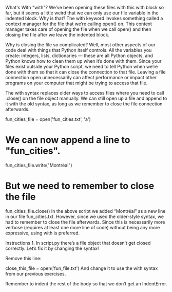 What's With "with"?
We’ve been opening these files with this with block so far, but it seems a little weird that we can only use our file variable in the indented block. Why is that? The with keyword invokes something called a context manager for the file that we’re calling open() on. This context manager takes care of opening the file when we call open() and then closing the file after we leave the indented block.

Why is closing the file so complicated? Well, most other aspects of our code deal with things that Python itself controls. All the variables you create: integers, lists, dictionaries — these are all Python objects, and Python knows how to clean them up when it’s done with them. Since your files exist outside your Python script, we need to tell Python when we’re done with them so that it can close the connection to that file. Leaving a file connection open unnecessarily can affect performance or impact other programs on your computer that might be trying to access that file.

The with syntax replaces older ways to access files where you need to call .close() on the file object manually. We can still open up a file and append to it with the old syntax, as long as we remember to close the file connection afterwards.

fun_cities_file = open('fun_cities.txt', 'a')

# We can now append a line to "fun_cities".
fun_cities_file.write("Montréal")

# But we need to remember to close the file
fun_cities_file.close()
In the above script we added “Montréal” as a new line in our file fun_cities.txt. However, since we used the older-style syntax, we had to remember to close the file afterwards. Since this is necessarily more verbose (requires at least one more line of code) without being any more expressive, using with is preferred.

Instructions
1.
In script.py there’s a file object that doesn’t get closed correctly. Let’s fix it by changing the syntax!

Remove this line:

close_this_file = open('fun_file.txt')
And change it to use the with syntax from our previous exercises.

Remember to indent the rest of the body so that we don’t get an IndentError.
